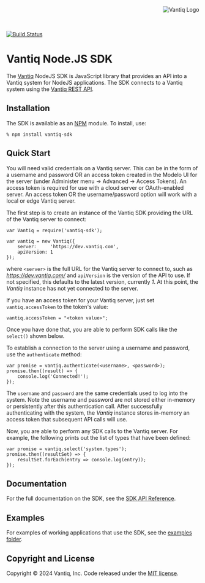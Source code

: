 <div style="height: 50px"><img style="float:right" alt="Vantiq Logo" src="http://vantiq.com/wp-content/themes/vantiq/assets/vantiq2019/header/vantiqlogo-blue-2x.png"/></div>

[![Build Status](https://travis-ci.org/Vantiq/vantiq-sdk-node.svg?branch=master)](https://travis-ci.org/Vantiq/vantiq-sdk-node)

# Vantiq Node.JS SDK

The [Vantiq](http://www.vantiq.com) NodeJS SDK is JavaScript library that provides an API into a Vantiq system for NodeJS applications.  The SDK connects to a Vantiq system using the [Vantiq REST API](https://dev.vantiq.com/docs/system/api/index.html).

## Installation

The SDK is available as an [NPM](https://www.npmjs.com/) module.  To install, use:

    % npm install vantiq-sdk

## Quick Start

You will need valid credentials on a Vantiq server.  This can be in the form of a username and password OR an access token created in the Modelo UI for the server (under Administer menu -> Advanced -> Access Tokens).  An access token is required for use with a cloud server or OAuth-enabled server.  An access token OR the username/password option will work with a local or edge Vantiq server.

The first step is to create an instance of the Vantiq SDK providing the URL of the Vantiq server to connect:

    var Vantiq = require('vantiq-sdk');
    
    var vantiq = new Vantiq({ 
        server:     'https://dev.vantiq.com',
        apiVersion: 1
    });

where `<server>` is the full URL for the Vantiq server to connect to, such as *https://dev.vantiq.com/* and `apiVersion` is the version of the API to use.  If not specified, this defaults to the latest version, currently *1*.  At this point, the *Vantiq* instance has not yet connected to the server.

If you have an access token for your Vantiq server, just set `vantiq.accessToken` to the token's value:

    vantiq.accessToken = "<token value>";

Once you have done that, you are able to perform SDK calls like the `select()` shown below.

To establish a connection to the server using a username and password, use the `authenticate` method:

    var promise = vantiq.authenticate(<username>, <password>);
    promise.then((result) => {
        console.log('Connected!');
    });

The `username` and `password` are the same credentials used to log into the system.  Note the username and password are not stored either in-memory or persistently after this authentication call.  After successfully authenticating with the system, the *Vantiq* instance stores in-memory an access token that subsequent API calls will use.  

Now, you are able to perform any SDK calls to the Vantiq server.  For example, the following prints out the list of types that have been defined:

    var promise = vantiq.select('system.types');
    promise.then((resultSet) => {
        resultSet.forEach(entry => console.log(entry));
    });


## Documentation

For the full documentation on the SDK, see the [SDK API Reference](./docs/api.md).

## Examples

For examples of working applications that use the SDK, see the [examples folder](./examples/).

## Copyright and License

Copyright &copy; 2024 Vantiq, Inc.  Code released under the [MIT license](./LICENSE).
